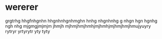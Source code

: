 # wererer
grgtrhg
hhgfnhgnhn
hhgnhnhgnhmghn
hnhg
nhgnhnhg
g
nhgn
hgn
hgnhg
ngh
nhg
mjgmgjmjmjm
jhmjh
mjhmjhmjhmhjmjhmhjmjhmjhmjhmujyuyry
rytryr
yrtyrytr
yty
tyty
